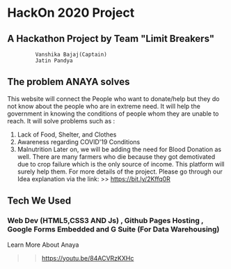# HackOn 2020 Project

## A Hackathon Project by Team "Limit Breakers"
             Vanshika Bajaj(Captain) 
             Jatin Pandya

## The problem ANAYA solves

This website will connect the People who want to donate/help but they do not know about the people who are in extreme need.
It will help the government in knowing the conditions of people whom they are unable to reach.
It will solve problems such as :
1. Lack of Food, Shelter, and Clothes
2. Awareness regarding COVID'19 Conditions
3. Malnutrition
Later on, we will be adding the need for Blood Donation as well.
There are many farmers who die because they got demotivated due to crop failure which is the only source of income. This platform will surely help them.
For more details of the project. Please go through our Idea explanation via the link: >> https://bit.ly/2Kffq0R



##  Tech We Used
### Web Dev (HTML5,CSS3 AND Js) , Github Pages Hosting , Google Forms Embedded and G Suite (For Data Warehousing)




Learn More About Anaya
>> https://youtu.be/84ACVRzKXHc

